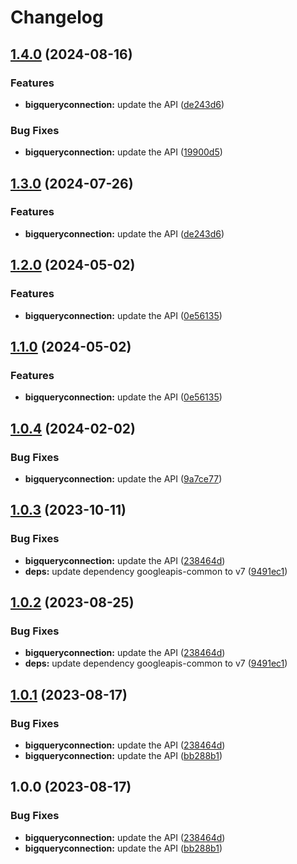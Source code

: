 # Changelog

## [1.4.0](https://github.com/googleapis/google-api-nodejs-client/compare/bigqueryconnection-v1.3.0...bigqueryconnection-v1.4.0) (2024-08-16)


### Features

* **bigqueryconnection:** update the API ([de243d6](https://github.com/googleapis/google-api-nodejs-client/commit/de243d6f585c5b06c6d5b37a739260b448ef2cff))


### Bug Fixes

* **bigqueryconnection:** update the API ([19900d5](https://github.com/googleapis/google-api-nodejs-client/commit/19900d543a6a46f6c25a273bbbc5e98b08490523))

## [1.3.0](https://github.com/googleapis/google-api-nodejs-client/compare/bigqueryconnection-v1.2.0...bigqueryconnection-v1.3.0) (2024-07-26)


### Features

* **bigqueryconnection:** update the API ([de243d6](https://github.com/googleapis/google-api-nodejs-client/commit/de243d6f585c5b06c6d5b37a739260b448ef2cff))

## [1.2.0](https://github.com/googleapis/google-api-nodejs-client/compare/bigqueryconnection-v1.1.0...bigqueryconnection-v1.2.0) (2024-05-02)


### Features

* **bigqueryconnection:** update the API ([0e56135](https://github.com/googleapis/google-api-nodejs-client/commit/0e56135413c3799c0543bb45510dede96970cb63))

## [1.1.0](https://github.com/googleapis/google-api-nodejs-client/compare/bigqueryconnection-v1.0.4...bigqueryconnection-v1.1.0) (2024-05-02)


### Features

* **bigqueryconnection:** update the API ([0e56135](https://github.com/googleapis/google-api-nodejs-client/commit/0e56135413c3799c0543bb45510dede96970cb63))

## [1.0.4](https://github.com/googleapis/google-api-nodejs-client/compare/bigqueryconnection-v1.0.3...bigqueryconnection-v1.0.4) (2024-02-02)


### Bug Fixes

* **bigqueryconnection:** update the API ([9a7ce77](https://github.com/googleapis/google-api-nodejs-client/commit/9a7ce7711a585df44ef51bc510044c09253cead4))

## [1.0.3](https://github.com/googleapis/google-api-nodejs-client/compare/bigqueryconnection-v1.0.2...bigqueryconnection-v1.0.3) (2023-10-11)


### Bug Fixes

* **bigqueryconnection:** update the API ([238464d](https://github.com/googleapis/google-api-nodejs-client/commit/238464d37eccfedead275dc0f12d51bf9fbfc00d))
* **deps:** update dependency googleapis-common to v7 ([9491ec1](https://github.com/googleapis/google-api-nodejs-client/commit/9491ec1cdc3c413e7d73edcfcd59cf5c28a7c855))

## [1.0.2](https://github.com/googleapis/google-api-nodejs-client/compare/bigqueryconnection-v1.0.1...bigqueryconnection-v1.0.2) (2023-08-25)


### Bug Fixes

* **bigqueryconnection:** update the API ([238464d](https://github.com/googleapis/google-api-nodejs-client/commit/238464d37eccfedead275dc0f12d51bf9fbfc00d))
* **deps:** update dependency googleapis-common to v7 ([9491ec1](https://github.com/googleapis/google-api-nodejs-client/commit/9491ec1cdc3c413e7d73edcfcd59cf5c28a7c855))

## [1.0.1](https://github.com/googleapis/google-api-nodejs-client/compare/bigqueryconnection-v1.0.0...bigqueryconnection-v1.0.1) (2023-08-17)


### Bug Fixes

* **bigqueryconnection:** update the API ([238464d](https://github.com/googleapis/google-api-nodejs-client/commit/238464d37eccfedead275dc0f12d51bf9fbfc00d))
* **bigqueryconnection:** update the API ([bb288b1](https://github.com/googleapis/google-api-nodejs-client/commit/bb288b11957db0e58e63a45bf7506a9a4123a01c))

## 1.0.0 (2023-08-17)


### Bug Fixes

* **bigqueryconnection:** update the API ([238464d](https://github.com/googleapis/google-api-nodejs-client/commit/238464d37eccfedead275dc0f12d51bf9fbfc00d))
* **bigqueryconnection:** update the API ([bb288b1](https://github.com/googleapis/google-api-nodejs-client/commit/bb288b11957db0e58e63a45bf7506a9a4123a01c))
